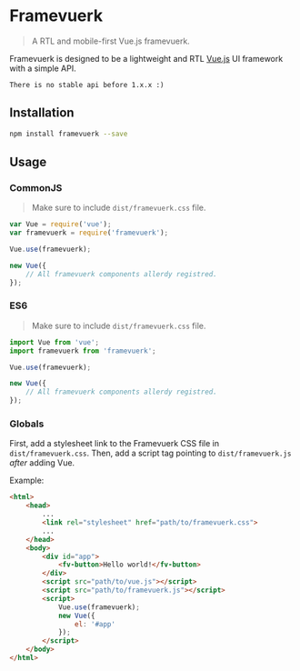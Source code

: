 # Framevuerk

> A RTL and mobile-first Vue.js framevuerk.

Framevuerk is designed to be a lightweight and RTL [Vue.js](http://vuejs.org) UI framework with a simple API.

`There is no stable api before 1.x.x :)`

## Installation

```bash
npm install framevuerk --save
```

## Usage

### CommonJS
> Make sure to include `dist/framevuerk.css` file.

```js
var Vue = require('vue');
var framevuerk = require('framevuerk');

Vue.use(framevuerk);

new Vue({
    // All framevuerk components allerdy registred.
});
```


### ES6

> Make sure to include `dist/framevuerk.css` file.

```js
import Vue from 'vue';
import framevuerk from 'framevuerk';

Vue.use(framevuerk);

new Vue({
    // All framevuerk components allerdy registred.
});
```

### Globals

First, add a stylesheet link to the Framevuerk CSS file in `dist/framevuerk.css`. Then, add a script tag pointing to `dist/framevuerk.js` _after_ adding Vue.

Example:

```html
<html>
    <head>
        ...
        <link rel="stylesheet" href="path/to/framevuerk.css">
        ...
    </head>
    <body>
        <div id="app">
            <fv-button>Hello world!</fv-button>
        </div>
        <script src="path/to/vue.js"></script>
        <script src="path/to/framevuerk.js"></script>
        <script>
            Vue.use(framevuerk);
            new Vue({
                el: '#app'
            });
        </script>
    </body>
</html>
```

